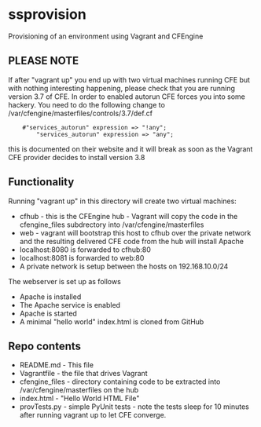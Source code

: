 # ssprovision
Provisioning of an environment using Vagrant and CFEngine


## PLEASE NOTE

If after "vagrant up" you end up with two virtual machines running CFE but with nothing interesting happening, please check that you are running version 3.7 of CFE. In order to enabled  autorun CFE forces you into some hackery. You need to do the following change to /var/cfengine/masterfiles/controls/3.7/def.cf


```
	#"services_autorun" expression => "!any";
      	"services_autorun" expression => "any";
```

this is documented on their website and it will break as soon as the Vagrant CFE provider decides to install version 3.8

## Functionality

Running "vagrant up" in this directory will create two virtual machines:

* cfhub - this is the CFEngine hub - Vagrant will copy the code in the cfengine_files subdrectory into /var/cfengine/masterfiles
* web - vagrant will bootstrap this host to cfhub over the private network and the resulting delivered CFE code from the hub will install Apache
* localhost:8080 is forwarded to cfhub:80
* localhost:8081 is forwarded to web:80
* A private network is setup between the hosts on 192.168.10.0/24

The webserver is set up as follows

* Apache is installed
* The Apache service is enabled
* Apache is started
* A minimal "hello world" index.html is cloned from GitHub

## Repo contents

* README.md - This file	
* Vagrantfile - the file that drives Vagrant 
* cfengine_files - directory containing code to be extracted into /var/cfengine/masterfiles on the hub
* index.html - "Hello World HTML File"	
* provTests.py - simple PyUnit tests - note the tests sleep for 10 minutes after running vagrant up to let CFE converge.

